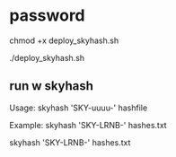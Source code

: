 # password

chmod +x deploy_skyhash.sh

./deploy_skyhash.sh

## run w skyhash
Usage: skyhash 'SKY-uuuu-' hashfile

Example: skyhash 'SKY-LRNB-' hashes.txt

skyhash 'SKY-LRNB-' hashes.txt
